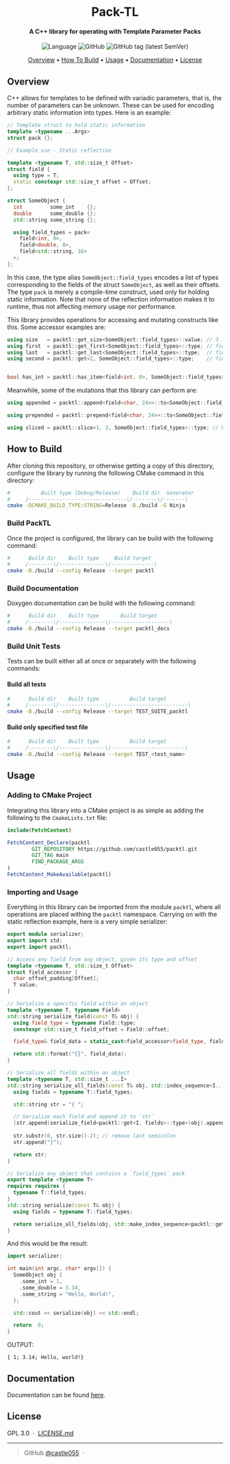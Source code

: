 
<h1 align="center">
  Pack-TL
</h1>

<h4 align="center">A C++ library for operating with Template Parameter Packs</h4>

<p align="center">
<img alt="Language" src="https://img.shields.io/badge/LANG-C%2B%2B-blue?&style=for-the-badge&logo=c%2B%2B&logoColor=blue">
<img alt="GitHub" src="https://img.shields.io/github/license/castle055/packtl?style=for-the-badge">
<img alt="GitHub tag (latest SemVer)" src="https://img.shields.io/github/v/tag/castle055/packtl?color=%23fcae1e&label=latest&sort=semver&style=for-the-badge">
</p>

<p align="center">
  <a href="#overview">Overview</a> •
  <a href="#how-to-build">How To Build</a> •
  <a href="#usage">Usage</a> •
  <a href="#documentation">Documentation</a> •
  <a href="#license">License</a>
</p>

## Overview

C++ allows for templates to be defined with variadic parameters, that is, the number of parameters can be unknown. These can be used for encoding arbitrary static information into types. Here is an example:

```cpp
// Template struct to hold static information
template <typename ...Args>
struct pack {};

// Example use - Static reflection

template <typename T, std::size_t Offset>
struct field {
  using type = T;
  static constexpr std::size_t offset = Offset;
};

struct SomeObject {
  int         some_int    {};
  double      some_double {};
  std::string some_string {};

  using field_types = pack<
    field<int, 0>,
    field<double, 8>,
    field<std::string, 16>
  >;
};
```

In this case, the type alias `SomeObject::field_types` encodes a list of types corresponding to the fields of the struct `SomeObject`, as well as their offsets. The type `pack` is merely a compile-time construct, used only for holding static information. Note that none of the reflection information makes it to runtime, thus not affecting memory usage nor performance.

This library provides operations for accessing and mutating constructs like this. Some accessor examples are:

```cpp
using size   = packtl::get_size<SomeObject::field_types>::value; // 3
using first  = packtl::get_first<SomeObject::field_types>::type; // field<int, 0>
using last   = packtl::get_last<SomeObject::field_types>::type;  // field<std::string, 16>
using second = packtl::get<2, SomeObject::field_types>::type;    // field<double, 8>


bool has_int = packtl::has_item<field<int, 0>, SomeObject::field_types>::value; // true
```

Meanwhile, some of the mutations that this library can perform are:

```cpp
using appended = packtl::append<field<char, 24>>::to<SomeObject::field_types>::type;

using prepended = packtl::prepend<field<char, 24>>::to<SomeObject::field_types>::type;

using sliced = packtl::slice<1, 2, SomeObject::field_types>::type; // Returns a pack containing the 2nd and 3rd fields

```

## How to Build

After cloning this repository, or otherwise getting a copy of this directory, configure the library by running the following CMake command in this directory:

```sh
#          Built type (Debug/Release)    Build dir  Generator
#     /--------------------------------\/--------\/-------\
cmake -DCMAKE_BUILD_TYPE:STRING=Release -B./build -G Ninja
```

### Build PackTL

Once the project is configured, the library can be build with the following command:

```sh
#      Build dir    Built type     Build target
#     /--------\/---------------\/--------------\
cmake -B./build --config Release --target packtl
```

### Build Documentation

Doxygen documentation can be build with the following command:

```sh
#      Build dir    Built type       Build target
#     /--------\/---------------\/-------------------\
cmake -B./build --config Release --target packtl_docs
```

### Build Unit Tests

Tests can be built either all at once or separately with the following commands:

#### Build all tests

```sh
#      Build dir    Built type          Build target
#     /--------\/---------------\/-------------------------\
cmake -B./build --config Release --target TEST_SUITE_packtl
```

#### Build only specified test file

```sh
#      Build dir    Built type          Build target
#     /--------\/---------------\/------------------------\
cmake -B./build --config Release --target TEST_<test_name>
```

## Usage

### Adding to CMake Project

Integrating this library into a CMake project is as simple as adding the following to the `CmakeLists.txt` file:

```cmake
include(FetchContent)

FetchContent_Declare(packtl
        GIT_REPOSITORY https://github.com/castle055/packtl.git
        GIT_TAG main
        FIND_PACKAGE_ARGS
)
FetchContent_MakeAvailable(packtl)
```

### Importing and Usage

Everything in this library can be imported from the module `packtl`, where all operations are placed withing the `packtl` namespace. Carrying on with the static reflection example, here is a very simple serializer:

```cpp
export module serializer;
export import std;
export import packtl;

// Access any field from any object, given its type and offset
template <typename T, std::size_t Offset>
struct field_accessor {
  char offset_padding[Offset];
  T value;
}

// Serialize a specific field within an object
template <typename T, typename Field>
std::string serialize_field(const T& obj) {
  using field_type = typename Field::type;
  constexpr std::size_t field_offset = Field::offset;

  field_type& field_data = static_cast<field_accessor<field_type, field_offset>*>(&obj)->value;

  return std::format("{}", field_data);
}

// Serialize all fields within an object
template <typename T, std::size_t ...I>
std::string serialize_all_fields(const T& obj, std::index_sequence<I...>) {
  using fields = typename T::field_types;

  std::string str = "{ ";

  // Serialize each field and append it to `str`
  (str.append(serialize_field<packtl::get<I, fields>::type>(obj).append("; ")), ...);
  
  str.substr(0, str.size()-2); // remove last semicolon
  str.append("}");

  return str;
}

// Serialize any object that contains a `field_types` pack
export template <typename T>
requires requires {
  typename T::field_types;
}
std::string serialize(const T& obj) {
  using fields = typename T::field_types;

  return serialize_all_fields(obj, std::make_index_sequence<packtl::get_size<fields>::value>());
}
```

And this would be the result:

```cpp
import serializer;

int main(int argc, char* argv[]) {
  SomeObject obj {
    .some_int = 1,
    .some_double = 3.14,
    .some_string = "Hello, World!",
  };

  std::cout << serialize(obj) << std::endl;

  return  0;
}
```

OUTPUT:
```
{ 1; 3.14; Hello, world!}
```

## Documentation

Documentation can be found [here](https://castle055.github.io/packtl/).

## License

GPL 3.0 &nbsp;&middot;&nbsp; [LICENSE.md](LICENSE.md)

---

> GitHub [@castle055](https://github.com/castle055) &nbsp;&middot;&nbsp;

